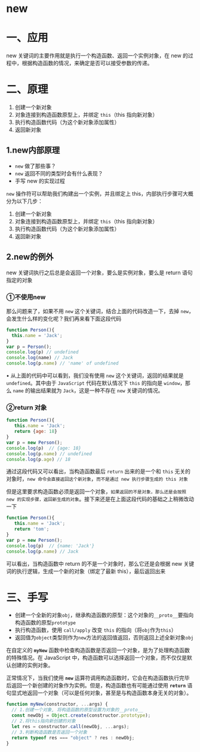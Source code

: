 # new

# 一、应用

new 关键词的主要作用就是执行一个构造函数、返回一个实例对象，在 new 的过程中，根据构造函数的情况，来确定是否可以接受参数的传递。

# 二、原理

1. 创建一个新对象
2. 对象连接到构造函数原型上，并绑定 `this`（this 指向新对象）
3. 执行构造函数代码（为这个新对象添加属性）
4. 返回新对象

## 1.new内部原理

- `new` 做了那些事？
- `new` 返回不同的类型时会有什么表现？
- 手写 new 的实现过程

`new` 操作符可以帮助我们构建出一个实例，并且绑定上 this，内部执行步骤可大概分为以下几步：

1. 创建一个新对象
2. 对象连接到构造函数原型上，并绑定 `this`（this 指向新对象）
3. 执行构造函数代码（为这个新对象添加属性）
4. 返回新对象

## 2.new的例外

new 关键词执行之后总是会返回一个对象，要么是实例对象，要么是 return 语句指定的对象

### ①不使用new

那么问题来了，如果不用 `new` 这个关键词，结合上面的代码改造一下，去掉 `new`，会发生什么样的变化呢？我们再来看下面这段代码

```jsx
function Person(){
  this.name = 'Jack';
}
var p = Person();
console.log(p) // undefined
console.log(name) // Jack
console.log(p.name) // 'name' of undefined
```

• 从上面的代码中可以看到，我们没有使用 `new` 这个关键词，返回的结果就是 `undefined`。其中由于 `JavaScript` 代码在默认情况下 `this` 的指向是 `window`，那么 `name` 的输出结果就为 `Jack`，这是一种不存在 `new` 关键词的情况。

### ②return 对象

```js
function Person(){
   this.name = 'Jack'; 
   return {age: 18}
}
var p = new Person(); 
console.log(p)  // {age: 18}
console.log(p.name) // undefined
console.log(p.age) // 18
```

通过这段代码又可以看出，当构造函数最后 `return` 出来的是一个和 `this` 无关的对象时，`new 命令会直接返回这个新对象`，`而不是通过 new 执行步骤生成的 this 对象`

但是这里要求构造函数必须是返回一个对象，`如果返回的不是对象，那么还是会按照 new 的实现步骤，返回新生成的对象`。接下来还是在上面这段代码的基础之上稍微改动一下

```js
function Person(){
   this.name = 'Jack'; 
   return 'tom';
}
var p = new Person(); 
console.log(p)  // {name: 'Jack'}
console.log(p.name) // Jack
```

可以看出，当构造函数中 return 的不是一个对象时，那么它还是会根据 new 关键词的执行逻辑，生成一个新的对象（绑定了最新 this），最后返回出来

# 三、手写

- 创建一个全新的对象`obj`，继承构造函数的原型：这个对象的`__proto__`要指向构造函数的原型`prototype`
- 执行构造函数，使用 `call/apply` 改变 `this` 的指向（将`obj`作为`this`）
- 返回值为`object`类型则作为`new`方法的返回值返回，否则返回上述全新对象`obj`

在自定义的 **`myNew`** 函数中检查构造函数是否返回一个对象，是为了处理构造函数的特殊情况。在 JavaScript 中，构造函数可以选择返回一个对象，而不仅仅是默认创建的实例对象。

正常情况下，当我们使用 **`new`** 运算符调用构造函数时，它会在构造函数执行完毕后返回一个新创建的对象作为实例。但是，构造函数也有可能通过使用 **`return`** 语句显式地返回一个对象（可以是任何对象，甚至是与构造函数本身无关的对象）。

```js
function myNew(constructor, ...args) {
  // 1.创建一个对象, 将构造函数的原型设置为对象的__proto__
  const newObj = Object.create(constructor.prototype);
  // 2.将this指向新创建的对象
  let res = constructor.call(newObj, ...args);
  // 3.判断构造函数是否返回一个对象
  return typeof res === "object" ? res : newObj;
}
```

